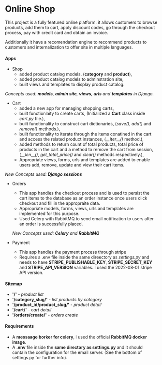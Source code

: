 # Online Shop

This project is a fully featured online platform. it allows customers to browse products, add them to cart, apply discount codes, go through the checkout process, pay with credit card and obtain an invoice.

Additionally it have a recomendation engine to recommend products to customers and internalization to offer site in multiple languages.

#### Apps

- Shop
  - added product catalog models. (**category** and **product**),
  - added product catalog models to adminstration site,
  - built views and templates to display product catalog.

*Concepts used: **models**, **admin site**, **views**, **urls** and **templates** in Django.*

- Cart
  - added a new app for managing shopping carts,
  - built functionlaity to create carts, (Initialized a **Cart** class inside *cart.py* file.),
  - built functionality to construct cart dictionaries, (*save()*, *add()* and *remove()* methods.),
  - built functionality to iterate through the items conatined in the cart and access the related product instances, (*__iter*__*()* method.),
  - added methods to return count of total products, total price of products in the cart and a method to remove the cart from session, (*__len*__*()*, *get_total_price()* and *clear()* methods respectively.),
  - Appropriate views, forms, urls and templates are added to enable users add, remove, update and view their cart items.

*New Concepts used: **Django sessions***

- Orders
  - This app handles the checkout process and is used to persist the cart items to the database as an order instance once users click checkout and fill in the appropraite data.
  - Appropriate models, forms, views, urls and templates are implemented for this purpose.
  - Used Celery with RabbitMQ to send email notification to users after an order is successfully placed.

  *New Concepts used: **Celery** and **RabbitMQ***

- Payment
  - This app handles the payment process through stripe
  - Requires a .env file inside the same direectory as *settings.py* and needs to have **STRIPE_PUBLISHABLE_KEY**, **STRIPE_SECRET_KEY** and **STRIPE_API_VERSION** variables. I used the 2022-08-01 stripe API version.

#### Sitemap

- **'/'** - *product list*
- **'/category_slug/'** - *list products by category*
- **'/product_id/product_slug/'** - *product detail*
- **'/cart/'** - *cart detail*
- **'/orders/create/'** - *orders create*

#### Requirements

- A **messaage borker for celery**, I used the official **RabbitMQ docker image**.
- A **.env** file inside the **same directory as settings.py** and it should contain the configuration for the email server. (See the bottom of settings.py for further info).